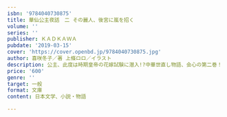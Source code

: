 ```yaml
---
isbn: '9784040730875'
title: 華仙公主夜話　二 その麗人、後宮に嵐を招く
volume: ''
series: ''
publisher: ＫＡＤＫＡＷＡ
pubdate: '2019-03-15'
cover: 'https://cover.openbd.jp/9784040730875.jpg'
author: 喜咲冬子／著 上條ロロ／イラスト
description: 公主、此度は時期皇帝の花嫁試験に潜入!?中華世直し物語、会心の第二巻！
price: '600'
genre: ''
target: 一般
format: 文庫
content: 日本文学、小説・物語

---
```

